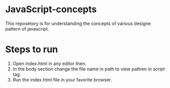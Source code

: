 # JavaScript-concepts

This reposetory is for understanding the concepts of various designe pattern of javascript.

# Steps to run
1. Open index.html in any editor then.
2. In the body section change the file name in path to view pattren in script tag.
3. Run the index.html file in your favorite browser.